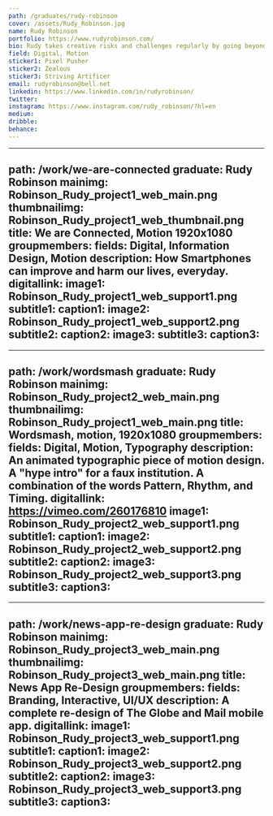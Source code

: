 ```yaml
---
path: /graduates/rudy-robinson
cover: /assets/Rudy_Robinson.jpg
name: Rudy Robinson
portfolio: https://www.rudyrobinson.com/
bio: Rudy takes creative risks and challenges regularly by going beyond what an assignment requires. Constantly striving to learn more in order to develop and refine his skill set. Always taking the initiative to move learning forward by asking questions, working through issues with peers, and using his free time to expand his knowledge.
field: Digital, Motion
sticker1: Pixel Pusher
sticker2: Zealous
sticker3: Striving Artificer
email: rudyrobinson@bell.net
linkedin: https://www.linkedin.com/in/rudyrobinson/
twitter:
instagram: https://www.instagram.com/rudy_robinson/?hl=en
medium:
dribble:
behance:
---
```


---
path: /work/we-are-connected
graduate: Rudy Robinson
mainimg: Robinson_Rudy_project1_web_main.png
thumbnailimg: Robinson_Rudy_project1_web_thumbnail.png
title: We are Connected, Motion 1920x1080
groupmembers:
fields: Digital, Information Design, Motion
description: How Smartphones can improve and harm our lives, everyday. 
digitallink:
image1: Robinson_Rudy_project1_web_support1.png
subtitle1:
caption1:
image2: Robinson_Rudy_project1_web_support2.png
subtitle2:
caption2:
image3:
subtitle3:
caption3:
---

---
path: /work/wordsmash
graduate: Rudy Robinson
mainimg: Robinson_Rudy_project2_web_main.png
thumbnailimg: Robinson_Rudy_project1_web_main.png
title: Wordsmash, motion, 1920x1080
groupmembers:
fields: Digital, Motion, Typography
description: An animated typographic piece of motion design. A "hype intro" for a faux institution. A combination of the words Pattern, Rhythm, and Timing.
digitallink: https://vimeo.com/260176810
image1: Robinson_Rudy_project2_web_support1.png
subtitle1:
caption1:
image2: Robinson_Rudy_project2_web_support2.png
subtitle2:
caption2:
image3: Robinson_Rudy_project2_web_support3.png
subtitle3:
caption3:
---

---
path: /work/news-app-re-design
graduate: Rudy Robinson
mainimg: Robinson_Rudy_project3_web_main.png
thumbnailimg: Robinson_Rudy_project3_web_main.png
title: News App Re-Design
groupmembers:
fields: Branding, Interactive, UI/UX
description: A complete re-design of The Globe and Mail mobile app.
digitallink:
image1: Robinson_Rudy_project3_web_support1.png
subtitle1:
caption1:
image2: Robinson_Rudy_project3_web_support2.png
subtitle2:
caption2:
image3: Robinson_Rudy_project3_web_support3.png
subtitle3:
caption3:
---
